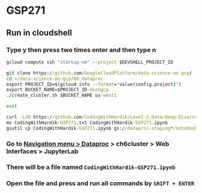 # GSP271
## Run in cloudshell
### Type y then press two times enter and then type n
```cmd
gcloud compute ssh "startup-vm" --project $DEVSHELL_PROJECT_ID
```
```cmd
git clone https://github.com/GoogleCloudPlatform/data-science-on-gcp/
cd ~/data-science-on-gcp/06_dataproc
export PROJECT_ID=$(gcloud info --format='value(config.project)')
export BUCKET_NAME=$PROJECT_ID-dsongcp
./create_cluster.sh $BUCKET_NAME us-west1
```
```cmd
exit
```
```cmd
curl -LJO https://github.com/CodingWithHardik/Level-2-Data-Deep-Dive/raw/master/files/CodingWithHardik-GSP271.txt
mv CodingWithHardik-GSP271.txt CodingWithHardik-GSP271.ipynb
gsutil cp CodingWithHardik-GSP271.ipynb gs://dataproc-staging*/notebooks/jupyter
```
### Go to [Navigation menu > Dataproc](https://console.cloud.google.com/dataproc/clusters) > ch6cluster > Web Interfaces > JupyterLab
### There will be a file named `CodingWithHardik-GSP271.ipynb`
### Open the file and press and run all commands by `SHIFT + ENTER` 
